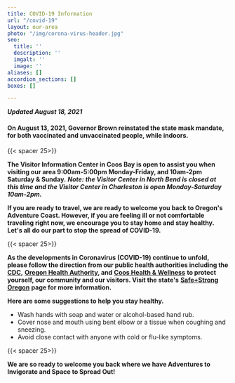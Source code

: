 ```yaml
---
title: COVID-19 Information
url: "/covid-19"
layout: our-area
photo: "/img/corona-virus-header.jpg"
seo:
  title: ''
  description: ''
  imgalt: ''
  image: ''
aliases: []
accordion_sections: []
boxes: []

---
```

**_Updated August 18, 2021_**

#### **On August 13, 2021, Governor Brown reinstated the state mask mandate, for both vaccinated and unvaccinated people, while indoors.**

{{< spacer 25>}}

**The Visitor Information Center in Coos Bay is open to assist you when visiting our area 9:00am-5:00pm Monday-Friday, and 10am-2pm Saturday & Sunday.** **_Note: the Visitor Center in North Bend is closed at this time and the Visitor Center in Charleston is open Monday-Saturday 10am-2pm._**

**If you are ready to travel, we are ready to welcome you back to Oregon's Adventure Coast. However, if you are feeling ill or not comfortable traveling right now, we encourage you to stay home and stay healthy. Let's all do our part to stop the spread of COVID-19.**

{{< spacer 25>}}

**As the developments in Coronavirus (COVID-19) continue to unfold, please follow the direction from our public health authorities including the** [**CDC**](https://www.cdc.gov/coronavirus/2019-ncov/index.html)**,** [**Oregon Health Authority**](https://www.oregon.gov/oha/pages/index.aspx)**, and** [**Coos Health & Wellness**](https://cooshealthandwellness.org/) **to protect yourself, our community and our visitors. Visit the state's** [**Safe+Strong Oregon**](https://www.safestrongoregon.org/) **page for more information.**

**Here are some suggestions to help you stay healthy.**

* Wash hands with soap and water or alcohol-based hand rub.
* Cover nose and mouth using bent elbow or a tissue when coughing and sneezing.
* Avoid close contact with anyone with cold or flu-like symptoms.

{{< spacer 25>}}

**We are so ready to welcome you back where we have Adventures to Invigorate and Space to Spread Out!**